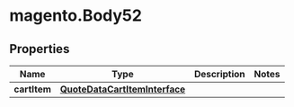 # magento.Body52

## Properties
Name | Type | Description | Notes
------------ | ------------- | ------------- | -------------
**cartItem** | [**QuoteDataCartItemInterface**](QuoteDataCartItemInterface.md) |  | 


